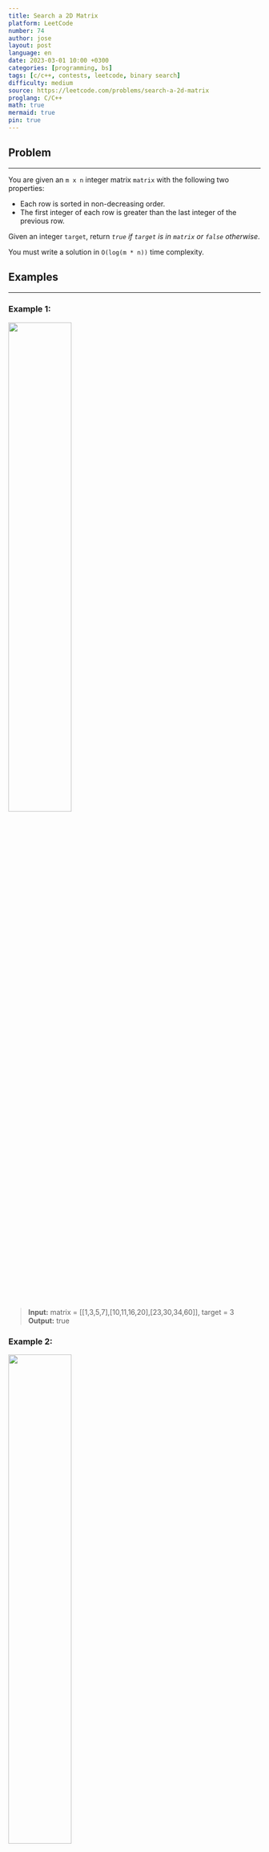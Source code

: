 ```yaml
---
title: Search a 2D Matrix
platform: LeetCode
number: 74
author: jose
layout: post
language: en
date: 2023-03-01 10:00 +0300
categories: [programming, bs]
tags: [c/c++, contests, leetcode, binary search]
difficulty: medium
source: https://leetcode.com/problems/search-a-2d-matrix
proglang: C/C++
math: true
mermaid: true
pin: true
---
```

## Problem
---
You are given an `m x n` integer matrix `matrix` with the following two properties:  

- Each row is sorted in non-decreasing order.
- The first integer of each row is greater than the last integer of the previous row.

Given an integer `target`, return *`true` if `target` is in `matrix` or `false` otherwise*.

You must write a solution in `O(log(m * n))` time complexity.

## Examples
---
### **Example 1:**  
<img src="https://assets.leetcode.com/uploads/2020/10/05/mat.jpg" width="50%"/>  

>**Input:** matrix = [[1,3,5,7],[10,11,16,20],[23,30,34,60]], target = 3  
>**Output:** true

### **Example 2:**  
<img src="https://assets.leetcode.com/uploads/2020/10/05/mat2.jpg" width="50%"/> 

>**Input:** matrix = [[1,3,5,7],[10,11,16,20],[23,30,34,60]], target = 13  
>**Output:** false  

## Constraints
---
- <code>m == matrix.length</code>
- <code>n == matrix[i].length</code>
- <code>1 <= m, n <= 100</code>
- <code>-10<sup>4</sup> <= matrix[i][j], target <= 10<sup>4</sup></code>

## Solution
---
Two binary searchs (nested or not). First, we find the row where the number should be located. Then, with a second binary search we find the position of the number.  
```c++
class Solution {
public:
  bool searchMatrix(vector<vector<int>>& matrix, int target) {
    bool inRow = false;
    int l = 0;
    int h = matrix.size() - 1;
    int m;

    while (l<=h) {
      m = (l + h) / 2;
      if (matrix[m][0] == target || matrix[m][matrix[m].size() - 1] == target)
        return true;

      if (matrix[m][0] < target && matrix[m][matrix[m].size() - 1] > target) {
        inRow = true;
        break;
      }
      if (matrix[m][0] > target)
        h = m - 1;
      if (matrix[m][matrix[m].size() - 1] < target)
        l = m + 1;
    }

    if (inRow) {
      l = 0;
      h = matrix[m].size() - 1;
      int m2;
      while (l <= h) {
        m2 = (l + h) / 2;
        if (matrix[m][m2] == target)
          return true;
        if (matrix[m][m2] > target)
          h = m2 - 1;
        if (matrix[m][m2] < target)
          l = m2 + 1;
      }
    }
  
    return false;
  }
};
```
